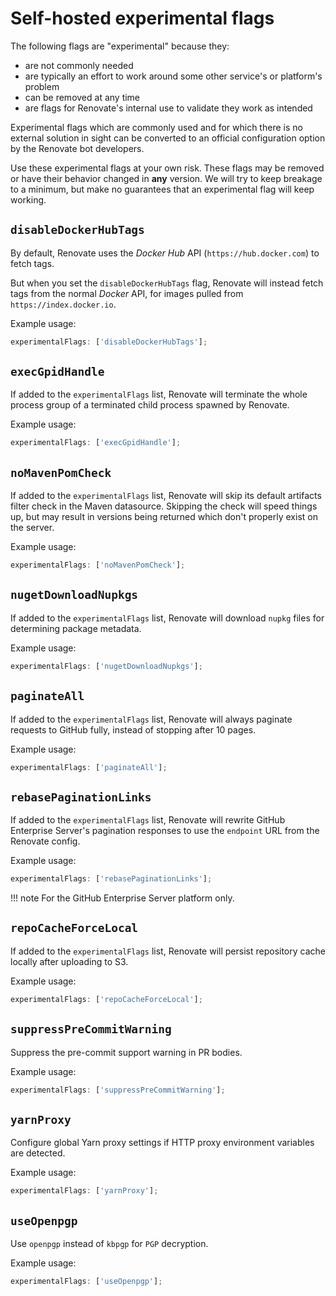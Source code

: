 # Self-hosted experimental flags

The following flags are "experimental" because they:

- are not commonly needed
- are typically an effort to work around some other service's or platform's problem
- can be removed at any time
- are flags for Renovate's internal use to validate they work as intended

Experimental flags which are commonly used and for which there is no external solution in sight can be converted to an official configuration option by the Renovate bot developers.

Use these experimental flags at your own risk.
These flags may be removed or have their behavior changed in **any** version.
We will try to keep breakage to a minimum, but make no guarantees that an experimental flag will keep working.

## `disableDockerHubTags`

By default, Renovate uses the _Docker Hub_ API (`https://hub.docker.com`) to fetch tags.

But when you set the `disableDockerHubTags` flag, Renovate will instead fetch tags from the normal _Docker_ API, for images pulled from `https://index.docker.io`.

Example usage:

```js
experimentalFlags: ['disableDockerHubTags'];
```

## `execGpidHandle`

If added to the `experimentalFlags` list, Renovate will terminate the whole process group of a terminated child process spawned by Renovate.

Example usage:

```js
experimentalFlags: ['execGpidHandle'];
```

## `noMavenPomCheck`

If added to the `experimentalFlags` list, Renovate will skip its default artifacts filter check in the Maven datasource.
Skipping the check will speed things up, but may result in versions being returned which don't properly exist on the server.

Example usage:

```js
experimentalFlags: ['noMavenPomCheck'];
```

## `nugetDownloadNupkgs`

If added to the `experimentalFlags` list, Renovate will download `nupkg` files for determining package metadata.

Example usage:

```js
experimentalFlags: ['nugetDownloadNupkgs'];
```

## `paginateAll`

If added to the `experimentalFlags` list, Renovate will always paginate requests to GitHub fully, instead of stopping after 10 pages.

Example usage:

```js
experimentalFlags: ['paginateAll'];
```

## `rebasePaginationLinks`

If added to the `experimentalFlags` list, Renovate will rewrite GitHub Enterprise Server's pagination responses to use the `endpoint` URL from the Renovate config.

Example usage:

```js
experimentalFlags: ['rebasePaginationLinks'];
```

<!-- prettier-ignore -->
!!! note
    For the GitHub Enterprise Server platform only.

## `repoCacheForceLocal`

If added to the `experimentalFlags` list, Renovate will persist repository cache locally after uploading to S3.

Example usage:

```js
experimentalFlags: ['repoCacheForceLocal'];
```

## `suppressPreCommitWarning`

Suppress the pre-commit support warning in PR bodies.

Example usage:

```js
experimentalFlags: ['suppressPreCommitWarning'];
```

## `yarnProxy`

Configure global Yarn proxy settings if HTTP proxy environment variables are detected.

Example usage:

```js
experimentalFlags: ['yarnProxy'];
```

## `useOpenpgp`

Use `openpgp` instead of `kbpgp` for `PGP` decryption.

Example usage:

```js
experimentalFlags: ['useOpenpgp'];
```
